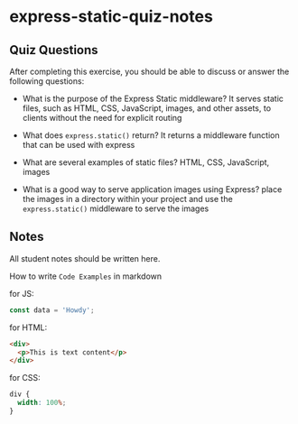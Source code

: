 # express-static-quiz-notes

## Quiz Questions

After completing this exercise, you should be able to discuss or answer the following questions:

- What is the purpose of the Express Static middleware?
  It serves static files, such as HTML, CSS, JavaScript, images, and other assets, to clients without the need for explicit routing

- What does `express.static()` return?
  It returns a middleware function that can be used with express

- What are several examples of static files?
  HTML, CSS, JavaScript, images

- What is a good way to serve application images using Express?
  place the images in a directory within your project and use the `express.static()` middleware to serve the images

## Notes

All student notes should be written here.

How to write `Code Examples` in markdown

for JS:

```javascript
const data = 'Howdy';
```

for HTML:

```html
<div>
  <p>This is text content</p>
</div>
```

for CSS:

```css
div {
  width: 100%;
}
```
